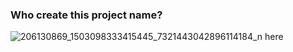 ### Who create this project name?
![206130869_1503098333415445_7321443042896114184_n](https://user-images.githubusercontent.com/61514399/126139636-ff78395c-e6ae-4592-bb1c-2b33d2656bb5.jpg)
here
